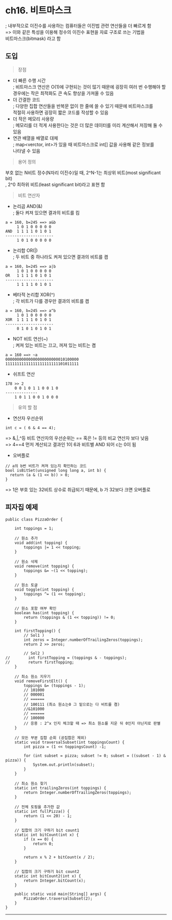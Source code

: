 # ch16. 비트마스크  
; 내부적으로 이진수를 사용하는 컴퓨터들은 이진법 관련 연산들을 더 빠르게 함  
=> 이와 같은 특성을 이용해 정수의 이진수 표현을 자료 구조로 쓰는 기법을  
비트마스크(bitmask) 라고 함  

## 도입

> 장점  

- 더 빠른 수행 시간  
; 비트마스크 연산은 O(1)에 구현되는 것이 많기 때문에 굉장히 여러 번 수행해야 할  
경우에는 작은 최적화도 큰 속도 향상을 가져올 수 있음  
- 더 간결한 코드  
; 다양한 집합 연산들을 반복문 없이 한 줄에 쓸 수 있기 때문에 비트마스크를  
적절히 사용하면 굉장히 짧은 코드를 작성할 수 있음  
- 더 작은 메모리 사용량  
; 메모리를 더 적게 사용한다는 것은 더 많은 데이터를 미리 계산해서 저장해 둘 수 있음  
- 연관 배열을 배열로 대체  
; map<verctor<bool>, int>가 있을 때 비트마스크로 int[] 값을 사용해 같은 정보를  
나타낼 수 있음  

> 용어 정의  

부호 없는 N비트 정수(N자리 이진수)일 때, 2^N-1는 최상위 비트(most significant bit)  
, 2^0 최하위 비트(least significant bit)라고 표현 함  

> 비트 연산자  

- 논리곱 AND(&)  
; 둘다 켜져 있으면 결과의 비트를 킴  

```
a = 160, b=245 ==> a&b
     1 0 1 0 0 0 0 0
AND  1 1 1 1 0 1 0 1
---------------------
     1 0 1 0 0 0 0 0
```  

- 논리합 OR(|)  
; 두 비트 중 하나라도 켜져 있으면 결과의 비트를 켬  

```
a = 160, b=245 ==> a|b
     1 0 1 0 0 0 0 0
OR   1 1 1 1 0 1 0 1
---------------------
     1 1 1 1 0 1 0 1
```  

- 베타적 논리합 XOR(^)  
; 각 비트가 다를 경우만 결과의 비트를 켬  

```
a = 160, b=245 ==> a^b
     1 0 1 0 0 0 0 0
XOR  1 1 1 1 0 1 0 1
---------------------
     0 1 0 1 0 1 0 1
```  

- NOT 비트 연산(~)  
; 켜져 있는 비트는 끄고, 꺼져 있는 비트는 켬  

```
a = 160 ==> ~a
00000000000000000000000010100000
11111111111111111111111101011111
```  

- 쉬프트 연산  

```
178 >> 2
    0 0 1 0 1 1 0 0 1 0
--------------
    1 0 1 1 0 0 1 0 0 0
```

> 유의 할 점  

- 연산자 우선순위

```
int c = ( 6 & 4 == 4);
```  

=> &,|,^등 비트 연산자의 우선순위는 == 혹은 != 등의 비교 연산자 보다 낮음  
=> 4==4 먼저 계산되고 결과인 1이 6과 비트별 AND 되어 c는 0이 됨  

- 오버플로  

```
// a의 b번 비트가 켜져 있는지 확인하는 코드
bool isBitSet(unsigned long long a, int b) {
  return (a & (1 << b)) > 0;
}
```  

=> 1은 부호 있는 32비트 상수로 취급되기 때문에, b 가 32보다 크면 오버플로  

## 피자집 예제  

```
public class PizzaOrder {

    int toppings = 1;

    // 원소 추가
    void add(int topping) {
        toppings |= 1 << topping;
    }

    // 원소 삭제
    void remove(int topping) {
        toppings &= ~(1 << topping);
    }

    // 원소 토글
    void toggle(int topping) {
        toppings ^= (1 << topping);
    }

    // 원소 포함 여부 확인
    boolean has(int topping) {
        return (toppings & (1 << topping)) != 0;
    }

    int firstTopping() {
        // Sol1 )
        int zeros = Integer.numberOfTrailingZeros(toppings);
        return 2 >> zeros;

        // Sol2 )
//        int firstTopping = (toppings & - toppings);
//        return firstTopping;
    }

    // 최소 원소 지우기
    void removeFirstElt() {
        toppings &= (toppings - 1);
        // 101000
        // 000001
        // ======
        // 100111 (최소 원소는0 그 밑으로는 다 비트를 켬)
        //&101000
        // ======
        // 100000
        // 응용 : 2^x 인지 체크할 때 => 최소 원소를 지운 뒤 0인지 아닌지로 판별
    }

    // 모든 부분 집합 순회 (공집합은 제외)
    static void traversalSubset(int toppingsCount) {
        int pizza = (1 << toppingsCount) -1;

        for (int subset = pizza; subset != 0; subset = ((subset - 1) & pizza)) {
            System.out.println(subset);
        }
    }

    // 최소 원소 찾기
    static int trailingZeros(int toppings) {
        return Integer.numberOfTrailingZeros(toppings);
    }

    // 전체 토핑을 추가한 값
    static int fullPizza() {
        return (1 << 20) - 1;
    }

    // 집합의 크기 구하기 bit count1
    static int bitCount(int x) {
        if (x == 0) {
            return 0;
        }

        return x % 2 + bitCount(x / 2);
    }

    // 집합의 크기 구하기 bit count2
    static int bitCount2(int x) {
        return Integer.bitCount(x);
    }

    public static void main(String[] args) {
        PizzaOrder.traversalSubset(2);
    }
}
```  






































---  
